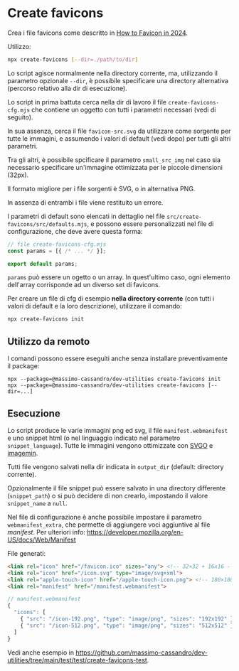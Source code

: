 # Create favicons

Crea i file favicons come descritto in [How to Favicon in 2024](https://evilmartians.com/chronicles/how-to-favicon-in-2021-six-files-that-fit-most-needs).

Utilizzo:

```bash
npx create-favicons [--dir=./path/to/dir]
```

Lo script agisce normalmente nella directory corrente, ma, utilizzando il parametro opzionale `--dir`, 
è possibile specificare una directory alternativa (percorso relativo alla dir di esecuzione). 

Lo script in prima battuta cerca nella dir di lavoro il file `create-favicons-cfg.mjs` che contiene un oggetto
con tutti i parametri necessari (vedi di seguito).

In sua assenza, cerca il file `favicon-src.svg` da utilizzare come sorgente per tutte le immagini, e assumendo i valori di default (vedi dopo) per tutti gli altri parametri. 

Tra gli altri, è possibile spcificare il parametro `small_src_img` nel caso sia necessario specificare un'immagine ottimizzata per le piccole dimensioni (32px).

Il formato migliore per i file sorgenti è SVG, o in alternativa PNG.

In assenza di entrambi i file viene restituito un errore.

I parametri di default sono elencati in dettaglio nel file `src/create-favicons/src/defaults.mjs`, 
e possono essere personalizzati nel file di configurazione, che deve avere questa forma: 

```javascript
// file create-favicons-cfg.mjs
const params = [{ /* ... */ }];

export default params;
```

`params` può essere un ogetto o un array. In quest'ultimo caso, ogni elemento dell'array corrisponde ad un diverso set di favicons.

Per creare un file di cfg di esempio **nella directory corrente** (con tutti i valori di default e la loro descrizione), 
utilizzare il comando:

```bash
npx create-favicons init
```

## Utilizzo da remoto

I comandi possono essere eseguiti anche senza installare preventivamente il package:

```
npx --package=@massimo-cassandro/dev-utilities create-favicons init
npx --package=@massimo-cassandro/dev-utilities create-favicons [--dir=...]

```

## Esecuzione

Lo script produce le varie immagini png ed svg, il file `manifest.webmanifest` e uno snippet html (o nel linguaggio indicato nel parametro `snippet_language`).
Tutte le immagini vengono ottimizzate con [SVGO](https://github.com/svg/svgo) e [imagemin](https://github.com/imagemin/imagemin).

Tutti file vengono salvati nella dir indicata in `output_dir` (default: directory corrente).

Opzionalmente il file snippet può essere salvato in una directory differente (`snippet_path`) o si può decidere di non crearlo, 
impostando il valore `snippet_name` a `null`.

Nel file di configurazione è anche possibile impostare il parametro `webmanifest_extra`, che permette di aggiungere voci aggiuntive al file *manifest*.
Per ulteriori info: <https://developer.mozilla.org/en-US/docs/Web/Manifest>

File generati:

```html
<link rel="icon" href="/favicon.ico" sizes="any"> <!-- 32×32 + 16x16 -->
<link rel="icon" href="/icon.svg" type="image/svg+xml">
<link rel="apple-touch-icon" href="/apple-touch-icon.png"> <!-- 180×180 -->
<link rel="manifest" href="/manifest.webmanifest">
```

```javascript
// manifest.webmanifest
{
  "icons": [
    { "src": "/icon-192.png", "type": "image/png", "sizes": "192x192" },
    { "src": "/icon-512.png", "type": "image/png", "sizes": "512x512" }
  ]
}
```

Vedi anche esempio in <https://github.com/massimo-cassandro/dev-utilities/tree/main/test/test/create-favicons-test>.
